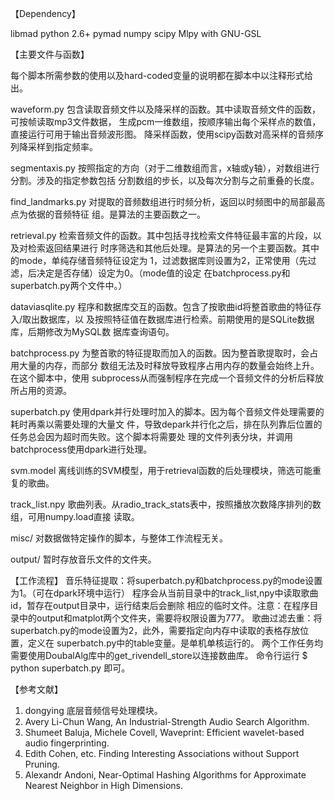 【Dependency】

libmad
python 2.6+
pymad
numpy
scipy
Mlpy with GNU-GSL


【主要文件与函数】

每个脚本所需参数的使用以及hard-coded变量的说明都在脚本中以注释形式给出。

waveform.py	包含读取音频文件以及降采样的函数。其中读取音频文件的函数，可按帧读取mp3文件数据，
		生成pcm一维数组，按顺序输出每个采样点的数值，直接运行可用于输出音频波形图。
		降采样函数，使用scipy函数对高采样的音频序列降采样到指定频率。

segmentaxis.py	按照指定的方向（对于二维数组而言，x轴或y轴），对数组进行分割。涉及的指定参数包括
		分割数组的步长，以及每次分割与之前重叠的长度。

find_landmarks.py	对提取的音频数组进行时频分析，返回以时频图中的局部最高点为依据的音频特征
			组。是算法的主要函数之一。

retrieval.py	检索音频文件的函数。其中包括寻找检索文件特征最丰富的片段，以及对检索返回结果进行
		时序筛选和其他后处理。是算法的另一个主要函数。其中的mode，单纯存储音频特征设定为
		1，过滤数据库则设置为2，正常使用（先过滤，后决定是否存储）设定为0。（mode值的设定
		在batchprocess.py和superbatch.py两个文件中。）

dataviasqlite.py	程序和数据库交互的函数。包含了按歌曲id将整首歌曲的特征存入/取出数据库，以
			及按照特征值在数据库进行检索。前期使用的是SQLite数据库，后期修改为MySQL数
			据库查询语句。

batchprocess.py		为整首歌的特征提取而加入的函数。因为整首歌提取时，会占用大量的内存，而部分
			数组无法及时释放导致程序占用内存的数量会始终上升。在这个脚本中，使用
			subprocess从而强制程序在完成一个音频文件的分析后释放所占用的资源。

superbatch.py	使用dpark并行处理时加入的脚本。因为每个音频文件处理需要的耗时再乘以需要处理的大量文
		件，导致depark并行化之后，排在队列靠后位置的任务总会因为超时而失败。这个脚本将需要处
		理的文件列表分块，并调用batchprocess使用dpark进行处理。

svm.model	离线训练的SVM模型，用于retrieval函数的后处理模块，筛选可能重复的歌曲。

track_list.npy	歌曲列表。从radio_track_stats表中，按照播放次数降序排列的数组，可用numpy.load直接
		读取。

misc/		对数据做特定操作的脚本，与整体工作流程无关。

output/		暂时存放音乐文件的文件夹。


【工作流程】
音乐特征提取：将superbatch.py和batchprocess.py的mode设置为1。（可在dpark环境中运行）
		程序会从当前目录中的track_list,npy中读取歌曲id，暂存在output目录中，运行结束后会删除
		相应的临时文件。注意：在程序目录中的output和matplot两个文件夹，需要将权限设置为777。
歌曲过滤去重：将superbatch.py的mode设置为2，此外，需要指定向内存中读取的表格存放位置，定义在
		superbatch.py中的table变量。是单机单核运行的。
两个工作任务均需要使用DoubalAlg库中的get_rivendell_store以连接数曲库。
命令行运行 $ python superbatch.py 即可。


【参考文献】
1. dongying 底层音频信号处理模块。
2. Avery Li-Chun Wang, An Industrial-Strength Audio Search Algorithm.
3. Shumeet Baluja, Michele Covell, Waveprint: Efficient wavelet-based audio fingerprinting.
4. Edith Cohen, etc. Finding Interesting Associations without Support Pruning.
5. Alexandr Andoni, Near-Optimal Hashing Algorithms for Approximate Nearest Neighbor in High Dimensions.



